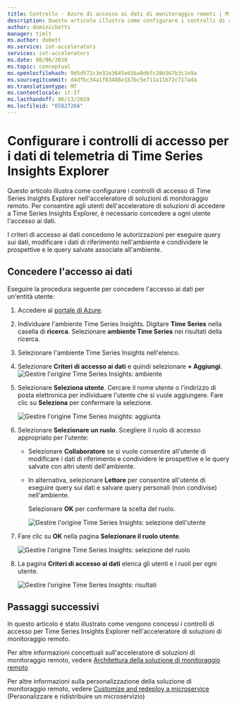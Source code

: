 ```yaml
---
title: Controllo - Azure di accesso ai dati di monitoraggio remoti | Microsoft Docs
description: Questo articolo illustra come configurare i controlli di accesso ai dati di telemetria di Time Series Insights Explorer nell'acceleratore di soluzioni di monitoraggio remoto
author: dominicbetts
manager: timlt
ms.author: dobett
ms.service: iot-accelerators
services: iot-accelerators
ms.date: 08/06/2018
ms.topic: conceptual
ms.openlocfilehash: 9d5d572c3e32e3645e65ba8d6fc28b567b3c1e9a
ms.sourcegitcommit: d4dfbc34a1f03488e1b7bc5e711a11b72c717ada
ms.translationtype: MT
ms.contentlocale: it-IT
ms.lasthandoff: 06/13/2019
ms.locfileid: "65827266"
---
```

# <a name="configure-access-controls-for-the-time-series-insights-telemetry-explorer"></a>Configurare i controlli di accesso per i dati di telemetria di Time Series Insights Explorer

Questo articolo illustra come configurare i controlli di accesso di Time Series Insights Explorer nell'acceleratore di soluzioni di monitoraggio remoto. Per consentire agli utenti dell'acceleratore di soluzioni di accedere a Time Series Insights Explorer, è necessario concedere a ogni utente l'accesso ai dati.

I criteri di accesso ai dati concedono le autorizzazioni per eseguire query sui dati, modificare i dati di riferimento nell'ambiente e condividere le prospettive e le query salvate associate all'ambiente.

## <a name="grant-data-access"></a>Concedere l'accesso ai dati

Eseguire la procedura seguente per concedere l'accesso ai dati per un'entità utente:

1. Accedere al [portale di Azure](https://portal.azure.com).

2. Individuare l'ambiente Time Series Insights. Digitare **Time Series** nella casella di **ricerca**. Selezionare **ambiente Time Series** nei risultati della ricerca. 

3. Selezionare l'ambiente Time Series Insights nell'elenco.

4. Selezionare **Criteri di accesso ai dati** e quindi selezionare **+ Aggiungi**.
    ![Gestire l'origine Time Series Insights: ambiente](media/iot-accelerators-remote-monitoring-rbac-tsi/getstarted-grant-data-access1.png)

5. Selezionare **Seleziona utente**.  Cercare il nome utente o l'indirizzo di posta elettronica per individuare l'utente che si vuole aggiungere. Fare clic su **Seleziona** per confermare la selezione. 

    ![Gestire l'origine Time Series Insights: aggiunta](media/iot-accelerators-remote-monitoring-rbac-tsi/getstarted-grant-data-access2.png)

6. Selezionare **Selezionare un ruolo**. Scegliere il ruolo di accesso appropriato per l'utente:
   - Selezionare **Collaboratore** se si vuole consentire all'utente di modificare i dati di riferimento e condividere le prospettive e le query salvate con altri utenti dell'ambiente. 
   - In alternativa, selezionare **Lettore** per consentire all'utente di eseguire query sui dati e salvare query personali (non condivise) nell'ambiente.

     Selezionare **OK** per confermare la scelta del ruolo.

     ![Gestire l'origine Time Series Insights: selezione dell'utente](media/iot-accelerators-remote-monitoring-rbac-tsi/getstarted-grant-data-access3.png)

7. Fare clic su **OK** nella pagina **Selezionare il ruolo utente**.

    ![Gestire l'origine Time Series Insights: selezione del ruolo](media/iot-accelerators-remote-monitoring-rbac-tsi/getstarted-grant-data-access4.png)

8. La pagina **Criteri di accesso ai dati** elenca gli utenti e i ruoli per ogni utente.

    ![Gestire l'origine Time Series Insights: risultati](media/iot-accelerators-remote-monitoring-rbac-tsi/getstarted-grant-data-access5.png)

## <a name="next-steps"></a>Passaggi successivi

In questo articolo è stato illustrato come vengono concessi i controlli di accesso per Time Series Insights Explorer nell'acceleratore di soluzioni di monitoraggio remoto.

Per altre informazioni concettuali sull'acceleratore di soluzioni di monitoraggio remoto, vedere [Architettura della soluzione di monitoraggio remoto](iot-accelerators-remote-monitoring-sample-walkthrough.md)

Per altre informazioni sulla personalizzazione della soluzione di monitoraggio remoto, vedere [Customize and redeploy a microservice](iot-accelerators-microservices-example.md) (Personalizzare e ridistribuire un microservizio)
<!-- Next tutorials in the sequence -->